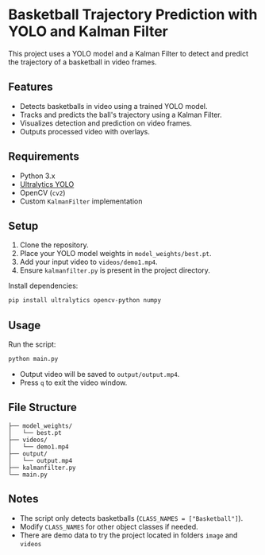 # Basketball Trajectory Prediction with YOLO and Kalman Filter

This project uses a YOLO model and a Kalman Filter to detect and predict the trajectory of a basketball in video frames.

## Features

- Detects basketballs in video using a trained YOLO model.
- Tracks and predicts the ball's trajectory using a Kalman Filter.
- Visualizes detection and prediction on video frames.
- Outputs processed video with overlays.

## Requirements

- Python 3.x
- [Ultralytics YOLO](https://docs.ultralytics.com/)
- OpenCV (`cv2`)
- Custom `KalmanFilter` implementation

## Setup

1. Clone the repository.
2. Place your YOLO model weights in `model_weights/best.pt`.
3. Add your input video to `videos/demo1.mp4`.
4. Ensure `kalmanfilter.py` is present in the project directory.

Install dependencies:
```bash
pip install ultralytics opencv-python numpy
```

## Usage

Run the script:
```bash
python main.py
```

- Output video will be saved to `output/output.mp4`.
- Press `q` to exit the video window.

## File Structure

```
├── model_weights/
│   └── best.pt
├── videos/
│   └── demo1.mp4
├── output/
│   └── output.mp4
├── kalmanfilter.py
└── main.py
```

## Notes

- The script only detects basketballs (`CLASS_NAMES = ["Basketball"]`).
- Modify `CLASS_NAMES` for other object classes if needed.
- There are demo data to try the project located in folders `image` and `videos`